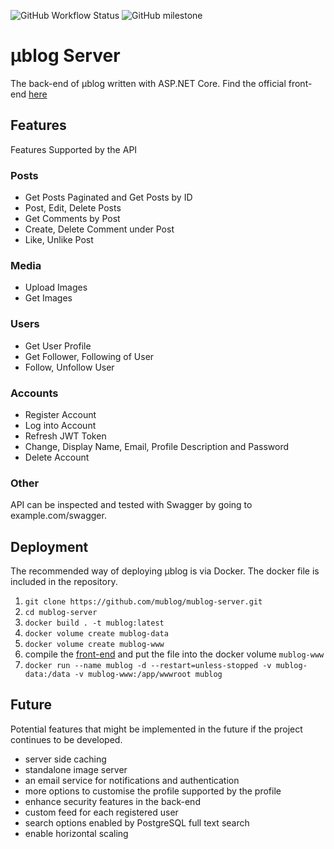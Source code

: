 ![GitHub Workflow Status](https://img.shields.io/github/workflow/status/mublog/mublog-server/.NET)
![GitHub milestone](https://img.shields.io/github/milestones/progress/mublog/mublog-server/1)
# µblog Server

The back-end of µblog written with ASP.NET Core.
Find the official front-end [here](https://github.com/mublog/mublog-web)

## Features

Features Supported by the API

### Posts

+ Get Posts Paginated and Get Posts by ID
+ Post, Edit, Delete Posts
+ Get Comments by Post
+ Create, Delete Comment under Post 
+ Like, Unlike Post

### Media

+ Upload Images
+ Get Images

### Users

+ Get User Profile
+ Get Follower, Following of User
+ Follow, Unfollow User

### Accounts

+ Register Account
+ Log into Account
+ Refresh JWT Token
+ Change, Display Name, Email, Profile Description and Password
+ Delete Account

### Other 

API can be inspected and tested with Swagger by going to example.com/swagger.

## Deployment

The recommended way of deploying µblog is via Docker. The docker file is included in the repository.

1. `git clone https://github.com/mublog/mublog-server.git`
2. `cd mublog-server`
3. `docker build . -t mublog:latest`
4. `docker volume create mublog-data`
5. `docker volume create mublog-www`
6. compile the [front-end](https://github.com/mublog/mublog-web) and put the file into the docker volume `mublog-www`
7. `docker run --name mublog -d --restart=unless-stopped -v mublog-data:/data -v mublog-www:/app/wwwroot mublog`

## Future

Potential features that might be implemented in the future if the project continues to be developed.

+ server side caching
+ standalone image server
+ an email service for notifications and authentication
+ more options to customise the profile supported by the profile
+ enhance security features in the back-end
+ custom feed for each registered user
+ search options enabled by PostgreSQL full text search
+ enable horizontal scaling
